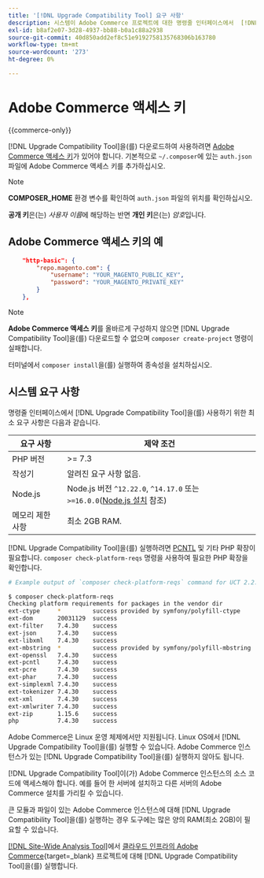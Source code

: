 ```yaml
---
title: '[!DNL Upgrade Compatibility Tool] 요구 사항'
description: 시스템이 Adobe Commerce 프로젝트에 대한 명령줄 인터페이스에서  [!DNL Upgrade Compatibility Tool] 을(를) 실행하는 데 필요한 요구 사항을 충족하는지 확인하십시오.
exl-id: b8af2e07-3d28-4937-bb88-b0a1c88a2938
source-git-commit: 40d850add2ef8c51e9192758135768306b163780
workflow-type: tm+mt
source-wordcount: '273'
ht-degree: 0%

---
```


# Adobe Commerce 액세스 키

{{commerce-only}}

[!DNL Upgrade Compatibility Tool]을(를) 다운로드하여 사용하려면 [Adobe Commerce 액세스 키](https://developer.adobe.com/commerce/marketplace/guides/sellers/profile-information/#access-keys)가 있어야 합니다. 기본적으로 `~/.composer`에 있는 `auth.json` 파일에 Adobe Commerce 액세스 키를 추가하십시오.

>[!NOTE]
>
>**COMPOSER_HOME** 환경 변수를 확인하여 `auth.json` 파일의 위치를 확인하십시오.

**공개 키**&#x200B;은(는) _사용자 이름_&#x200B;에 해당하는 반면 **개인 키**&#x200B;은(는) _암호_&#x200B;입니다.

## Adobe Commerce 액세스 키의 예

```json
    "http-basic": {
        "repo.magento.com": {
            "username": "YOUR_MAGENTO_PUBLIC_KEY",
            "password": "YOUR_MAGENTO_PRIVATE_KEY"
        }
    },
```

>[!NOTE]
>
> **Adobe Commerce 액세스 키**&#x200B;를 올바르게 구성하지 않으면 [!DNL Upgrade Compatibility Tool]을(를) 다운로드할 수 없으며 `composer create-project` 명령이 실패합니다.

터미널에서 `composer install`을(를) 실행하여 종속성을 설치하십시오.

## 시스템 요구 사항

명령줄 인터페이스에서 [!DNL Upgrade Compatibility Tool]을(를) 사용하기 위한 최소 요구 사항은 다음과 같습니다.

| **요구 사항** | **제약 조건** |
|----------------|-----------------|
| PHP 버전 | >= 7.3 |
| 작성기 | 알려진 요구 사항 없음. |
| Node.js | Node.js 버전 `^12.22.0`, `^14.17.0` 또는 `>=16.0.0`([Node.js 설치](https://nodejs.org/en/learn/getting-started/how-to-install-nodejs) 참조) |
| 메모리 제한 사항 | 최소 2GB RAM. |

[!DNL Upgrade Compatibility Tool]을(를) 실행하려면 [PCNTL](https://www.php.net/manual/en/book.pcntl.php) 및 기타 PHP 확장이 필요합니다. `composer check-platform-reqs` 명령을 사용하여 필요한 PHP 확장을 확인합니다.

```bash
# Example output of `composer check-platform-reqs` command for UCT 2.2.6 and PHP 7.4:

$ composer check-platform-reqs
Checking platform requirements for packages in the vendor dir
ext-ctype     *         success provided by symfony/polyfill-ctype
ext-dom       20031129  success
ext-filter    7.4.30    success
ext-json      7.4.30    success
ext-libxml    7.4.30    success
ext-mbstring  *         success provided by symfony/polyfill-mbstring
ext-openssl   7.4.30    success
ext-pcntl     7.4.30    success
ext-pcre      7.4.30    success
ext-phar      7.4.30    success
ext-simplexml 7.4.30    success
ext-tokenizer 7.4.30    success
ext-xml       7.4.30    success
ext-xmlwriter 7.4.30    success
ext-zip       1.15.6    success
php           7.4.30    success
```

Adobe Commerce은 Linux 운영 체제에서만 지원됩니다. Linux OS에서 [!DNL Upgrade Compatibility Tool]을(를) 실행할 수 있습니다. Adobe Commerce 인스턴스가 있는 [!DNL Upgrade Compatibility Tool]을(를) 실행하지 않아도 됩니다.

[!DNL Upgrade Compatibility Tool]이(가) Adobe Commerce 인스턴스의 소스 코드에 액세스해야 합니다. 예를 들어 한 서버에 설치하고 다른 서버의 Adobe Commerce 설치를 가리킬 수 있습니다.

큰 모듈과 파일이 있는 Adobe Commerce 인스턴스에 대해 [!DNL Upgrade Compatibility Tool]을(를) 실행하는 경우 도구에는 많은 양의 RAM(최소 2GB)이 필요할 수 있습니다.

[[!DNL Site-Wide Analysis Tool]](https://experienceleague.adobe.com/docs/commerce-operations/upgrade-guide/upgrade-compatibility-tool/use-upgrade-compatibility-tool/integrate-analysis-tool.html?lang=ko)에서 [클라우드 인프라의 Adobe Commerce](https://experienceleague.adobe.com/docs/commerce-cloud-service/user-guide/project/overview.html?lang=ko){target=_blank} 프로젝트에 대해 [!DNL Upgrade Compatibility Tool]을(를) 실행합니다.
